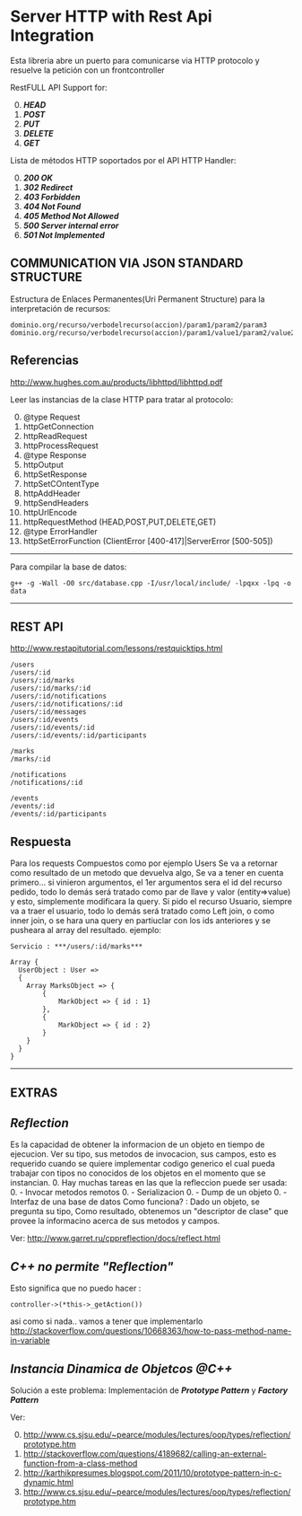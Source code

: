 Server HTTP with Rest Api Integration
=============

Esta libreria abre un puerto para comunicarse via HTTP protocolo y resuelve
la petición con un frontcontroller


RestFULL API Support for:

0. ***HEAD***
0. ***POST***
0. ***PUT***
0. ***DELETE***
0. ***GET***

Lista de métodos HTTP soportados por el API HTTP Handler:

0. ***200 OK***
0. ***302 Redirect***
0. ***403 Forbidden***
0. ***404 Not Found***
0. ***405 Method Not Allowed***
0. ***500 Server internal error***
0. ***501 Not Implemented***

COMMUNICATION VIA JSON STANDARD STRUCTURE
------

Estructura de Enlaces Permanentes(Uri Permanent Structure) para la interpretación de recursos:

```
dominio.org/recurso/verbodelrecurso(accion)/param1/param2/param3
dominio.org/recurso/verbodelrecurso(accion)/param1/value1/param2/value2/param3/value3
```

Referencias
------

http://www.hughes.com.au/products/libhttpd/libhttpd.pdf

Leer las instancias de la clase HTTP para tratar al protocolo:

0. @type Request
0. httpGetConnection
0. httpReadRequest
0. httpProcessRequest
0. @type Response
0. httpOutput
0. httpSetResponse
0. httpSetCOntentType
0. httpAddHeader
0. httpSendHeaders
0. httpUrlEncode
0. httpRequestMethod (HEAD,POST,PUT,DELETE,GET)
0. @type ErrorHandler
0. httpSetErrorFunction (ClientError [400-417]|ServerError [500-505])

------------
Para compilar la base de datos:

```
g++ -g -Wall -O0 src/database.cpp -I/usr/local/include/ -lpqxx -lpq -o data
```

-----------------------------------------------------

REST API
-----------

http://www.restapitutorial.com/lessons/restquicktips.html

```
/users
/users/:id
/users/:id/marks
/users/:id/marks/:id
/users/:id/notifications
/users/:id/notifications/:id
/users/:id/messages
/users/:id/events
/users/:id/events/:id
/users/:id/events/:id/participants

/marks
/marks/:id

/notifications
/notifications/:id

/events
/events/:id
/events/:id/participants
```


Respuesta
------

Para los requests Compuestos como por ejemplo Users
Se va a retornar como resultado de un metodo que devuelva algo,
Se va a tener en cuenta primero... si vinieron argumentos, el 1er argumentos
sera el id del recurso pedido, todo lo demás será tratado como par de 
llave y valor (entity=>value) y esto, simplemente modificara la query.
Si pido el recurso Usuario, siempre va a traer el usuario, todo lo demás
será tratado como Left join, o como inner join, o se hara una query en partiuclar con los ids
anteriores y se pusheara al array del resultado.
ejemplo:


```
Servicio : ***/users/:id/marks***

Array {
  UserObject : User =>
  {
	Array MarksObject => {
		{		
			MarkObject => { id : 1}
		},
		{
			MarkObject => { id : 2}
		}
	}
  }
}
```


-----------------------------------------

EXTRAS
---------

***Reflection***
-----
Es la capacidad de obtener la informacion de un objeto en tiempo de ejecucion.
Ver su tipo, sus metodos de invocacion, sus campos, esto es requerido cuando se quiere
implementar codigo generico el cual pueda trabajar con tipos no conocidos de los objetos
en el momento que se instancian.
0. Hay muchas tareas en las que la refleccion puede ser usada: 
	0. - Invocar metodos remotos
	0. - Serializacion
	0. - Dump de un objeto
	0. - Interfaz de una base de datos
Como funciona? : Dado un objeto, se pregunta su tipo,
Como resultado, obtenemos un "descriptor de clase" que provee la informacino acerca de sus metodos y campos.

Ver: http://www.garret.ru/cppreflection/docs/reflect.html

***C++ no permite "Reflection"***
-----
Esto significa que no puedo hacer : 
```
controller->(*this->_getAction())
```
asi como si nada.. vamos a tener que implementarlo
http://stackoverflow.com/questions/10668363/how-to-pass-method-name-in-variable

***Instancia Dinamica de Objetcos @C++***
-----
Solución a este problema:
Implementación de ***Prototype Pattern*** y ***Factory Pattern***

Ver: 

0. http://www.cs.sjsu.edu/~pearce/modules/lectures/oop/types/reflection/prototype.htm
0. http://stackoverflow.com/questions/4189682/calling-an-external-function-from-a-class-method
0. http://karthikpresumes.blogspot.com/2011/10/prototype-pattern-in-c-dynamic.html
0. http://www.cs.sjsu.edu/~pearce/modules/lectures/oop/types/reflection/prototype.htm
